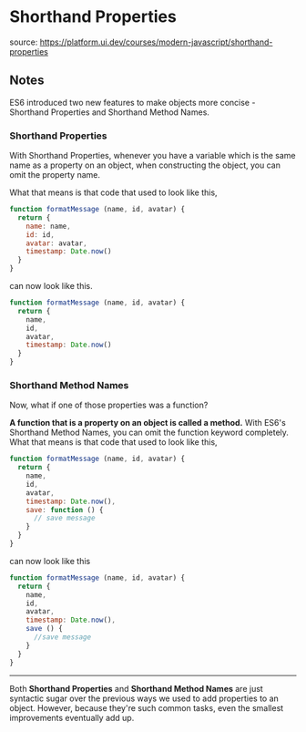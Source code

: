 # Shorthand Properties

source: https://platform.ui.dev/courses/modern-javascript/shorthand-properties

## Notes

ES6 introduced two new features to make objects more concise - Shorthand Properties and Shorthand Method Names.

### Shorthand Properties
With Shorthand Properties, whenever you have a variable which is the same name as a property on an object, when constructing the object, you can omit the property name.

What that means is that code that used to look like this,

```js
function formatMessage (name, id, avatar) {
  return {
    name: name,
    id: id,
    avatar: avatar,
    timestamp: Date.now()
  }
}
```

can now look like this.

```js
function formatMessage (name, id, avatar) {
  return {
    name,
    id,
    avatar,
    timestamp: Date.now()
  }
}
```

### Shorthand Method Names
Now, what if one of those properties was a function?

**A function that is a property on an object is called a method.** With ES6's Shorthand Method Names, you can omit the function keyword completely. What that means is that code that used to look like this,

```js
function formatMessage (name, id, avatar) {
  return {
    name,
    id,
    avatar,
    timestamp: Date.now(),
    save: function () {
      // save message
    }
  }
}
```

can now look like this

```js
function formatMessage (name, id, avatar) {
  return {
    name,
    id,
    avatar,
    timestamp: Date.now(),
    save () {
      //save message
    }
  }
}
```

----------

Both **Shorthand Properties** and **Shorthand Method Names** are just syntactic sugar over the previous ways we used to add properties to an object. However, because they're such common tasks, even the smallest improvements eventually add up.
